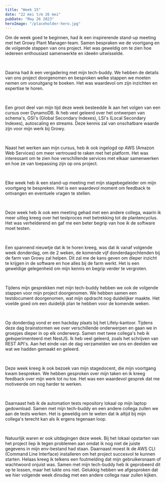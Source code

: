 ```yaml
---
title: "Week 15"
date: "22 mei t/m 26 mei"
pubDate: "May 26 2023"
heroImage: "/placeholder-hero.jpg"
---
```


Om de week goed te beginnen, had ik een inspirerende stand-up meeting met het Growy Plant Manager-team. Samen bespraken we de voortgang en de volgende stappen van ons project. Het was geweldig om te zien hoe iedereen enthousiast samenwerkte en ideeën uitwisselde.

&nbsp;

Daarna had ik een vergadering met mijn tech-buddy. We hebben de details van ons project doorgenomen en besproken welke stappen we moeten nemen om vooruitgang te boeken. Het was waardevol om zijn inzichten en expertise te horen.

&nbsp;

Een groot deel van mijn tijd deze week besteedde ik aan het volgen van een cursus over DynamoDB. Ik heb veel geleerd over het ontwerpen van schema's, GSI's (Global Secondary Indexes), LSI's (Local Secondary Indexes), autoscaling en streams. Deze kennis zal van onschatbare waarde zijn voor mijn werk bij Growy.

&nbsp;

Naast het werken aan mijn cursus, heb ik ook ingelogd op AWS (Amazon Web Services) om meer vertrouwd te raken met het platform. Het was interessant om te zien hoe verschillende services met elkaar samenwerken en hoe ze van toepassing zijn op ons project.

&nbsp;

Elke week heb ik een stand-up meeting met mijn stagebegeleider om mijn voortgang te bespreken. Het is een waardevol moment om feedback te ontvangen en eventuele vragen te stellen.

&nbsp;

Deze week heb ik ook een meeting gehad met een andere collega, waarin ik meer uitleg kreeg over het testproces met betrekking tot de plantencyclus. Het was verhelderend en gaf me een beter begrip van hoe ik de software moet testen.

&nbsp;

Een spannend nieuwtje dat ik te horen kreeg, was dat ik vanaf volgende week donderdag, om de 2 weken, de komende vijf donderdagochtenden bij de farm van Growy zal helpen. Dit zal me de kans geven om dieper inzicht te krijgen in de software en hoe alles bij de farm werkt. Het is een geweldige gelegenheid om mijn kennis en begrip verder te vergroten.

&nbsp;

Tijdens mijn gesprekken met mijn tech-buddy hebben we ook de volgende stappen voor mijn project doorgenomen. We hebben samen een testdocument doorgenomen, wat mijn opdracht nog duidelijker maakte. Het voelde goed om een duidelijk plan te hebben voor de komende weken.

&nbsp;

Op donderdag vond er een hackday plaats bij het Lifely-kantoor. Tijdens deze dag brainstormen we over verschillende onderwerpen en gaan we in groepjes dieper in op elk onderwerp. Samen met twee collega's heb ik geëxperimenteerd met NestJS. Ik heb veel geleerd, zoals het schrijven van REST API's. Aan het einde van de dag verzamelden we ons en deelden we wat we hadden gemaakt en geleerd.

&nbsp;

Deze week kreeg ik ook bezoek van mijn stagedocent, die mijn voortgang kwam bespreken. We hebben gesproken over mijn taken en ik kreeg feedback over mijn werk tot nu toe. Het was een waardevol gesprek dat me motiveerde om nog harder te werken.

&nbsp;

Daarnaast heb ik de automation tests repository lokaal op mijn laptop gedownload. Samen met mijn tech-buddy en een andere collega zullen we aan de tests werken. Het is geweldig om te weten dat ik altijd bij mijn collega's terecht kan als ik ergens tegenaan loop.

&nbsp;

Natuurlijk waren er ook uitdagingen deze week. Bij het lokaal opstarten van het project liep ik tegen problemen aan omdat ik nog niet de juiste gegevens in mijn env-bestand had staan. Daarnaast moest ik de AWS CLI (Command Line Interface) installeren om het project succesvol te kunnen starten. Helaas kreeg ik telkens een foutmelding dat mijn gebruikersnaam of wachtwoord onjuist was. Samen met mijn tech-buddy heb ik geprobeerd dit op te lossen, maar het lukte ons niet. Gelukkig hebben we afgesproken dat we hier volgende week dinsdag met een andere collega naar zullen kijken.
